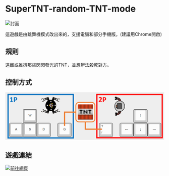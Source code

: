 # SuperTNT-random-TNT-mode

![封面](https://truth.bahamut.com.tw/s01/202006/104916926a92a71d5577065c243de7e4.JPG?w=1000)

這遊戲是由跳舞機模式改出來的，支援電腦和部分手機版。(建議用Chrome開啟)

## 規則

遠離或推擠那些閃閃發光的TNT，並想辦法殺死對方。

## 控制方式

![控制方式](images/control.png)

## 遊戲連結

[![前往網頁](https://github.com/wuilliam104286/image_saves/raw/master/img/button/btn-web-black-ch.png "前往網頁")](https://micr0dust.github.io/SuperTNT-random-TNT-mode/)
